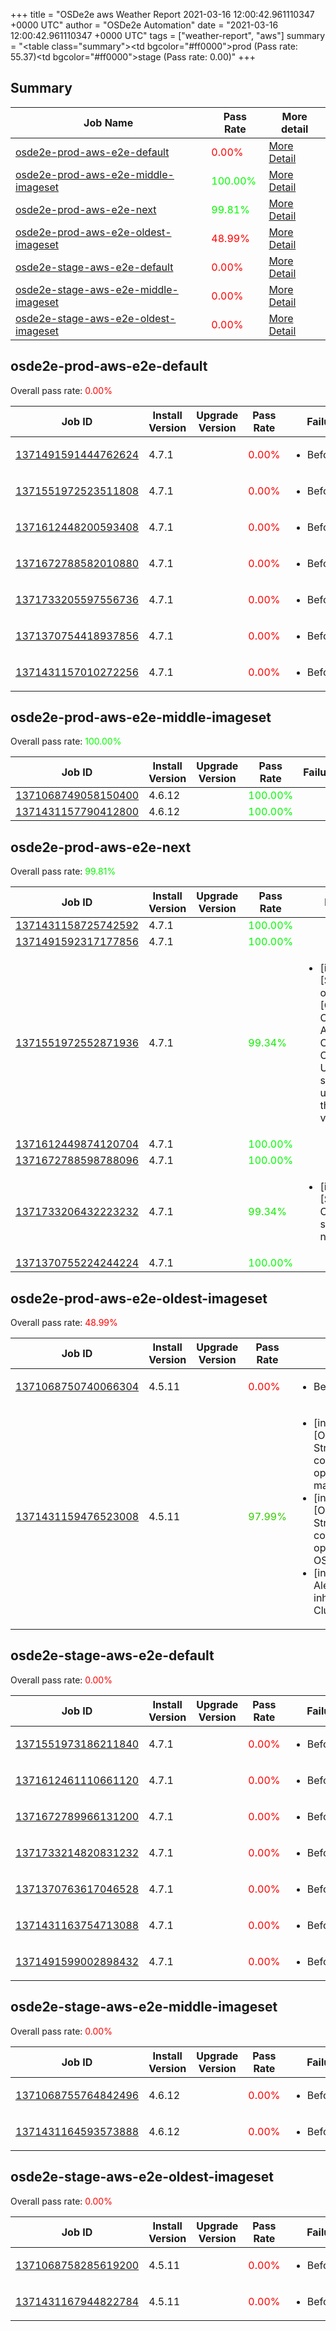 +++
title = "OSDe2e aws Weather Report 2021-03-16 12:00:42.961110347 +0000 UTC"
author = "OSDe2e Automation"
date = "2021-03-16 12:00:42.961110347 +0000 UTC"
tags = ["weather-report", "aws"]
summary = "<table class=\"summary\"><tr><td bgcolor=\"#ff0000\"></td><td>prod (Pass rate: 55.37)</td></tr><tr><td bgcolor=\"#ff0000\"></td><td>stage (Pass rate: 0.00)</td></tr></table>"
+++
## Summary

| Job Name | Pass Rate | More detail |
|----------|-----------|-------------|
|[osde2e-prod-aws-e2e-default](https://prow.svc.ci.openshift.org/?job=osde2e-prod-aws-e2e-default)| <span style="color:#ff0000;">0.00%</span>|[More Detail](#osde2e-prod-aws-e2e-default)|
|[osde2e-prod-aws-e2e-middle-imageset](https://prow.svc.ci.openshift.org/?job=osde2e-prod-aws-e2e-middle-imageset)| <span style="color:#01fe00;">100.00%</span>|[More Detail](#osde2e-prod-aws-e2e-middle-imageset)|
|[osde2e-prod-aws-e2e-next](https://prow.svc.ci.openshift.org/?job=osde2e-prod-aws-e2e-next)| <span style="color:#05fa00;">99.81%</span>|[More Detail](#osde2e-prod-aws-e2e-next)|
|[osde2e-prod-aws-e2e-oldest-imageset](https://prow.svc.ci.openshift.org/?job=osde2e-prod-aws-e2e-oldest-imageset)| <span style="color:#ff0000;">48.99%</span>|[More Detail](#osde2e-prod-aws-e2e-oldest-imageset)|
|[osde2e-stage-aws-e2e-default](https://prow.svc.ci.openshift.org/?job=osde2e-stage-aws-e2e-default)| <span style="color:#ff0000;">0.00%</span>|[More Detail](#osde2e-stage-aws-e2e-default)|
|[osde2e-stage-aws-e2e-middle-imageset](https://prow.svc.ci.openshift.org/?job=osde2e-stage-aws-e2e-middle-imageset)| <span style="color:#ff0000;">0.00%</span>|[More Detail](#osde2e-stage-aws-e2e-middle-imageset)|
|[osde2e-stage-aws-e2e-oldest-imageset](https://prow.svc.ci.openshift.org/?job=osde2e-stage-aws-e2e-oldest-imageset)| <span style="color:#ff0000;">0.00%</span>|[More Detail](#osde2e-stage-aws-e2e-oldest-imageset)|



## osde2e-prod-aws-e2e-default

Overall pass rate: <span style="color:#ff0000;">0.00%</span>

| Job ID | Install Version | Upgrade Version | Pass Rate | Failures |
|--------|-----------------|-----------------|-----------|----------|
[1371491591444762624](https://prow.ci.openshift.org/view/gs/origin-ci-test/logs/osde2e-prod-aws-e2e-default/1371491591444762624) | 4.7.1 |  | <span style="color:#ff0000;">0.00%</span>|<ul><li>BeforeSuite</li></ul>
[1371551972523511808](https://prow.ci.openshift.org/view/gs/origin-ci-test/logs/osde2e-prod-aws-e2e-default/1371551972523511808) | 4.7.1 |  | <span style="color:#ff0000;">0.00%</span>|<ul><li>BeforeSuite</li></ul>
[1371612448200593408](https://prow.ci.openshift.org/view/gs/origin-ci-test/logs/osde2e-prod-aws-e2e-default/1371612448200593408) | 4.7.1 |  | <span style="color:#ff0000;">0.00%</span>|<ul><li>BeforeSuite</li></ul>
[1371672788582010880](https://prow.ci.openshift.org/view/gs/origin-ci-test/logs/osde2e-prod-aws-e2e-default/1371672788582010880) | 4.7.1 |  | <span style="color:#ff0000;">0.00%</span>|<ul><li>BeforeSuite</li></ul>
[1371733205597556736](https://prow.ci.openshift.org/view/gs/origin-ci-test/logs/osde2e-prod-aws-e2e-default/1371733205597556736) | 4.7.1 |  | <span style="color:#ff0000;">0.00%</span>|<ul><li>BeforeSuite</li></ul>
[1371370754418937856](https://prow.ci.openshift.org/view/gs/origin-ci-test/logs/osde2e-prod-aws-e2e-default/1371370754418937856) | 4.7.1 |  | <span style="color:#ff0000;">0.00%</span>|<ul><li>BeforeSuite</li></ul>
[1371431157010272256](https://prow.ci.openshift.org/view/gs/origin-ci-test/logs/osde2e-prod-aws-e2e-default/1371431157010272256) | 4.7.1 |  | <span style="color:#ff0000;">0.00%</span>|<ul><li>BeforeSuite</li></ul>



## osde2e-prod-aws-e2e-middle-imageset

Overall pass rate: <span style="color:#01fe00;">100.00%</span>

| Job ID | Install Version | Upgrade Version | Pass Rate | Failures |
|--------|-----------------|-----------------|-----------|----------|
[1371068749058150400](https://prow.ci.openshift.org/view/gs/origin-ci-test/logs/osde2e-prod-aws-e2e-middle-imageset/1371068749058150400) | 4.6.12 |  | <span style="color:#01fe00;">100.00%</span>|
[1371431157790412800](https://prow.ci.openshift.org/view/gs/origin-ci-test/logs/osde2e-prod-aws-e2e-middle-imageset/1371431157790412800) | 4.6.12 |  | <span style="color:#01fe00;">100.00%</span>|



## osde2e-prod-aws-e2e-next

Overall pass rate: <span style="color:#05fa00;">99.81%</span>

| Job ID | Install Version | Upgrade Version | Pass Rate | Failures |
|--------|-----------------|-----------------|-----------|----------|
[1371431158725742592](https://prow.ci.openshift.org/view/gs/origin-ci-test/logs/osde2e-prod-aws-e2e-next/1371431158725742592) | 4.7.1 |  | <span style="color:#01fe00;">100.00%</span>|
[1371491592317177856](https://prow.ci.openshift.org/view/gs/origin-ci-test/logs/osde2e-prod-aws-e2e-next/1371491592317177856) | 4.7.1 |  | <span style="color:#01fe00;">100.00%</span>|
[1371551972552871936](https://prow.ci.openshift.org/view/gs/origin-ci-test/logs/osde2e-prod-aws-e2e-next/1371551972552871936) | 4.7.1 |  | <span style="color:#11ee00;">99.34%</span>|<ul><li>[install] [Suite: operators] [OSD] Configure AlertManager Operator Operator Upgrade should upgrade from the replaced version</li></ul>
[1371612449874120704](https://prow.ci.openshift.org/view/gs/origin-ci-test/logs/osde2e-prod-aws-e2e-next/1371612449874120704) | 4.7.1 |  | <span style="color:#01fe00;">100.00%</span>|
[1371672788598788096](https://prow.ci.openshift.org/view/gs/origin-ci-test/logs/osde2e-prod-aws-e2e-next/1371672788598788096) | 4.7.1 |  | <span style="color:#01fe00;">100.00%</span>|
[1371733206432223232](https://prow.ci.openshift.org/view/gs/origin-ci-test/logs/osde2e-prod-aws-e2e-next/1371733206432223232) | 4.7.1 |  | <span style="color:#11ee00;">99.34%</span>|<ul><li>[install] [Suite: e2e] Cluster state should have no alerts</li></ul>
[1371370755224244224](https://prow.ci.openshift.org/view/gs/origin-ci-test/logs/osde2e-prod-aws-e2e-next/1371370755224244224) | 4.7.1 |  | <span style="color:#01fe00;">100.00%</span>|



## osde2e-prod-aws-e2e-oldest-imageset

Overall pass rate: <span style="color:#ff0000;">48.99%</span>

| Job ID | Install Version | Upgrade Version | Pass Rate | Failures |
|--------|-----------------|-----------------|-----------|----------|
[1371068750740066304](https://prow.ci.openshift.org/view/gs/origin-ci-test/logs/osde2e-prod-aws-e2e-oldest-imageset/1371068750740066304) | 4.5.11 |  | <span style="color:#ff0000;">0.00%</span>|<ul><li>BeforeSuite</li></ul>
[1371431159476523008](https://prow.ci.openshift.org/view/gs/origin-ci-test/logs/osde2e-prod-aws-e2e-oldest-imageset/1371431159476523008) | 4.5.11 |  | <span style="color:#34cb00;">97.99%</span>|<ul><li>[install] [Suite: e2e] [OSD] Samesite Cookie Strict Validating samesite cookie should be set for openshift-console OSD managed routes</li><li>[install] [Suite: e2e] [OSD] Samesite Cookie Strict Validating samesite cookie should be set for openshift-monitoring OSD managed routes</li><li>[install] [Suite: operators] AlertmanagerInhibitions inhibits ClusterOperatorDegraded</li></ul>



## osde2e-stage-aws-e2e-default

Overall pass rate: <span style="color:#ff0000;">0.00%</span>

| Job ID | Install Version | Upgrade Version | Pass Rate | Failures |
|--------|-----------------|-----------------|-----------|----------|
[1371551973186211840](https://prow.ci.openshift.org/view/gs/origin-ci-test/logs/osde2e-stage-aws-e2e-default/1371551973186211840) | 4.7.1 |  | <span style="color:#ff0000;">0.00%</span>|<ul><li>BeforeSuite</li></ul>
[1371612461110661120](https://prow.ci.openshift.org/view/gs/origin-ci-test/logs/osde2e-stage-aws-e2e-default/1371612461110661120) | 4.7.1 |  | <span style="color:#ff0000;">0.00%</span>|<ul><li>BeforeSuite</li></ul>
[1371672789966131200](https://prow.ci.openshift.org/view/gs/origin-ci-test/logs/osde2e-stage-aws-e2e-default/1371672789966131200) | 4.7.1 |  | <span style="color:#ff0000;">0.00%</span>|<ul><li>BeforeSuite</li></ul>
[1371733214820831232](https://prow.ci.openshift.org/view/gs/origin-ci-test/logs/osde2e-stage-aws-e2e-default/1371733214820831232) | 4.7.1 |  | <span style="color:#ff0000;">0.00%</span>|<ul><li>BeforeSuite</li></ul>
[1371370763617046528](https://prow.ci.openshift.org/view/gs/origin-ci-test/logs/osde2e-stage-aws-e2e-default/1371370763617046528) | 4.7.1 |  | <span style="color:#ff0000;">0.00%</span>|<ul><li>BeforeSuite</li></ul>
[1371431163754713088](https://prow.ci.openshift.org/view/gs/origin-ci-test/logs/osde2e-stage-aws-e2e-default/1371431163754713088) | 4.7.1 |  | <span style="color:#ff0000;">0.00%</span>|<ul><li>BeforeSuite</li></ul>
[1371491599002898432](https://prow.ci.openshift.org/view/gs/origin-ci-test/logs/osde2e-stage-aws-e2e-default/1371491599002898432) | 4.7.1 |  | <span style="color:#ff0000;">0.00%</span>|<ul><li>BeforeSuite</li></ul>



## osde2e-stage-aws-e2e-middle-imageset

Overall pass rate: <span style="color:#ff0000;">0.00%</span>

| Job ID | Install Version | Upgrade Version | Pass Rate | Failures |
|--------|-----------------|-----------------|-----------|----------|
[1371068755764842496](https://prow.ci.openshift.org/view/gs/origin-ci-test/logs/osde2e-stage-aws-e2e-middle-imageset/1371068755764842496) | 4.6.12 |  | <span style="color:#ff0000;">0.00%</span>|<ul><li>BeforeSuite</li></ul>
[1371431164593573888](https://prow.ci.openshift.org/view/gs/origin-ci-test/logs/osde2e-stage-aws-e2e-middle-imageset/1371431164593573888) | 4.6.12 |  | <span style="color:#ff0000;">0.00%</span>|<ul><li>BeforeSuite</li></ul>



## osde2e-stage-aws-e2e-oldest-imageset

Overall pass rate: <span style="color:#ff0000;">0.00%</span>

| Job ID | Install Version | Upgrade Version | Pass Rate | Failures |
|--------|-----------------|-----------------|-----------|----------|
[1371068758285619200](https://prow.ci.openshift.org/view/gs/origin-ci-test/logs/osde2e-stage-aws-e2e-oldest-imageset/1371068758285619200) | 4.5.11 |  | <span style="color:#ff0000;">0.00%</span>|<ul><li>BeforeSuite</li></ul>
[1371431167944822784](https://prow.ci.openshift.org/view/gs/origin-ci-test/logs/osde2e-stage-aws-e2e-oldest-imageset/1371431167944822784) | 4.5.11 |  | <span style="color:#ff0000;">0.00%</span>|<ul><li>BeforeSuite</li></ul>



